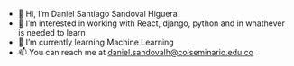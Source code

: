 - 👋 Hi, I’m Daniel Santiago Sandoval Higuera 
- 👀 I’m interested in working with React, django, python and in whathever is needed to learn
- 🌱 I’m currently learning Machine Learning
- 📫 You can reach me at daniel.sandovalh@colseminario.edu.co

<!---
DaniLearning/DaniLearning is a ✨ special ✨ repository because its `README.md` (this file) appears on your GitHub profile.
You can click the Preview link to take a look at your changes.
--->
